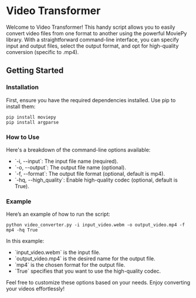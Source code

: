 
# Video Transformer

Welcome to Video Transformer! This handy script allows you to easily convert video files from one format to another using the powerful MoviePy library. With a straightforward command-line interface, you can specify input and output files, select the output format, and opt for high-quality conversion (specific to .mp4).

## Getting Started

### Installation

First, ensure you have the required dependencies installed. Use pip to install them:


```
pip install moviepy
pip install argparse
```


### How to Use

Here's a breakdown of the command-line options available:

- \`-i, --input\`: The input file name (required).
- \`-o, --output\`: The output file name (optional).
- \`-f, --format\`: The output file format (optional, default is mp4).
- \`-hq, --high_quality\`: Enable high-quality codec (optional, default is True).

### Example

Here’s an example of how to run the script:

```
python video_converter.py -i input_video.webm -o output_video.mp4 -f mp4 -hq True
```

In this example:
- \`input_video.webm\` is the input file.
- \`output_video.mp4\` is the desired name for the output file.
- \`mp4\` is the chosen format for the output file.
- \`True\` specifies that you want to use the high-quality codec.

Feel free to customize these options based on your needs. Enjoy converting your videos effortlessly!
